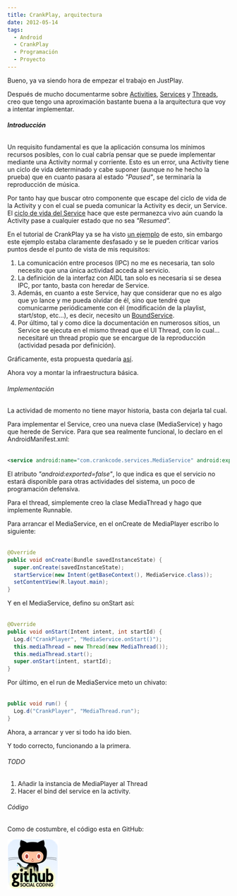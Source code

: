 ```yaml
---
title: CrankPlay, arquitectura
date: 2012-05-14
tags:
  - Android
  - CrankPlay
  - Programación
  - Proyecto
---
```

Bueno, ya va siendo hora de empezar el trabajo en JustPlay.

Después de mucho documentarme sobre <a title="Activity - Android Developers" href="http://developer.android.com/reference/android/app/Activity.html" target="_blank">Activities</a>, <a title="Services - Android Developers" href="http://developer.android.com/guide/topics/fundamentals/services.html" target="_blank">Services</a> y <a title="Processes and Threads - Android Developers" href="http://developer.android.com/guide/topics/fundamentals/processes-and-threads.html" target="_blank">Threads</a>, creo que tengo una aproximación bastante buena a la arquitectura que voy a intentar implementar.

<h6><strong>Introducción</strong></h6>

Un requisito fundamental es que la aplicación consuma los mínimos recursos posibles, con lo cual cabría pensar que se puede implementar mediante una Activity normal y corriente. Esto es un error, una Activity tiene un ciclo de vida determinado y cabe suponer (aunque no he hecho la prueba) que en cuanto pasara al estado <em>"Paused"</em>, se terminaría la reproducción de música.

Por tanto hay que buscar otro componente que escape del ciclo de vida de la Activity y con el cual se pueda comunicar la Activity es decir, un Service. El <a title="Service Lifecycle - Android Developers" href="http://developer.android.com/guide/topics/fundamentals/services.html#Lifecycle" target="_blank">ciclo de vida del Service</a> hace que este permanezca vivo aún cuando la Activity pase a cualquier estado que no sea <em>"Resumed".</em>

En el tutorial de CrankPlay ya se ha visto <a title="CrankPlay, Service para reproducir sonido." href="http://aguasnegras.es/?p=422" target="_blank">un ejemplo</a> de esto, sin embargo este ejemplo estaba claramente desfasado y se le pueden criticar varios puntos desde el punto de vista de mis requisitos:

<ol>
	<li>La comunicación entre procesos (IPC) no me es necesaria, tan solo necesito que una única actividad acceda al servicio.</li>
	<li>La definición de la interfaz con AIDL tan solo es necesaria si se desea IPC, por tanto, basta con heredar de Service.</li>
	<li>Además, en cuanto a este Service, hay que considerar que no es algo que yo lance y me pueda olvidar de él, sino que tendré que comunicarme periódicamente con él (modificación de la playlist, start/stop, etc...), es decir, necesito un <a title="Bound Service - Android Developers" href="http://developer.android.com/guide/topics/fundamentals/bound-services.html" target="_blank">BoundService</a>.</li>
	<li>Por último, tal y como dice la documentación en numerosos sitios, un Service se ejecuta en el mismo thread que el UI Thread, con lo cual... necesitaré un thread propio que se encargue de la reproducción (actividad pesada por definición).</li>
</ol>

Gráficamente, esta propuesta quedaría <a title="Arquitectura CrankPlay" href="https://docs.google.com/drawings/d/1aBKs0rDh2qzGWODF9TKh1FXBoFJdIpBsJ9o1rtsJAvY/edit" target="_blank">así</a>.

Ahora voy a montar la infraestructura básica.

<h6>Implementación</h6>

La actividad de momento no tiene mayor historia, basta con dejarla tal cual.

Para implementar el Service, creo una nueva clase (MediaService) y hago que herede de Service. Para que sea realmente funcional, lo declaro en el AndroidManifest.xml:


```xml

<service android:name="com.crankcode.services.MediaService" android:exported="false"/>;

```


El atributo <em>"android:exported=false"</em>, lo que indica es que el servicio no estará disponible para otras actividades del sistema, un poco de programación defensiva.

Para el thread, simplemente creo la clase MediaThread y hago que implemente Runnable.

Para arrancar el MediaService, en el onCreate de MediaPlayer escribo lo siguiente:


```java

@Override
public void onCreate(Bundle savedInstanceState) {
  super.onCreate(savedInstanceState);
  startService(new Intent(getBaseContext(), MediaService.class));
  setContentView(R.layout.main);
}

```


Y en el MediaService, defino su onStart así:


```java

@Override
public void onStart(Intent intent, int startId) {
  Log.d("CrankPlayer", "MediaService.onStart()");
  this.mediaThread = new Thread(new MediaThread());
  this.mediaThread.start();
  super.onStart(intent, startId);
}

```


Por último, en el run de MediaService meto un chivato:

```java

public void run() {
  Log.d("CrankPlayer", "MediaThread.run");
}

```


Ahora, a arrancar y ver si todo ha ido bien.

Y todo correcto, funcionando a la primera.

<h6>TODO</h6>


<ol>
	<li>Añadir la instancia de MediaPlayer al Thread</li>
	<li>Hacer el bind del service en la activity.</li>
</ol>


<h6>Código</h6>

Como de costumbre, el código esta en GitHub:

<a href="https://github.com/agustinventura/JustPlay">![JustPlay en GitHub](/images/2011/08/github_icon.png)</a>
